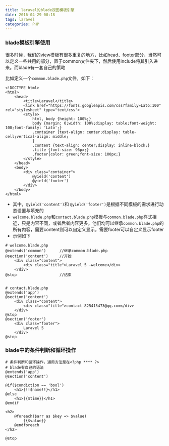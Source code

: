 ```yaml
---
title: laravel的blade视图模板引擎
date: 2016-04-29 00:18
tags: laravel
categories: PHP
---
```


### blade模板引擎使用
很多时候，我们的view模板有很多重复的地方，比如head、footer部分，当然可以定义一些共用的部分，置于common文件夹下，然后使用include将其引入进来。而blade有一套自己的策略

比如定义一个`common.blade.php`文件，如下：
```
<!DOCTYPE html>
<html>
    <head>
        <title>Laravel</title>
        <link href="https://fonts.googleapis.com/css?family=Lato:100" rel="stylesheet" type="text/css">
        <style>
            html, body {height: 100%;}
            body {margin: 0;width: 100%;display: table;font-weight: 100;font-family: 'Lato';}
            .container {text-align: center;display: table-cell;vertical-align: middle;
            }
            .content {text-align: center;display: inline-block;}
            .title {font-size: 96px;}
            .footer{color: green;font-size: 100px;}
        </style>
    </head>
    <body> 
        <div class="container">
            @yield('content')
            @yield('footer')
        </div>
    </body>
</html>

```
<!-- more -->
* 其中，`@yield('content')`和 `@yield('footer')`是根据不同模板的需求进行动态设置与填充的
*  `welcome.blade.php`和`contact.blade.php`模板与`common.blade.php`样式相近，只是内容不同，或者后者内容更多。他们均可以继承`common.blade.php`的所有内容，需要content则可以自定义显示，需要footer可以自定义显示footer
* 示例如下

```
# welcome.blade.php
@extends('common')      //继承common.blade.php
@section('content')     //开始
    <div class="content">
        <div class="title">Laravel 5 -welcome</div>
    </div>
@stop                   //结束


# contact.blade.php
@extends('app')
@section('content') 
    <div class="content">
        <div class="title">contact 825415473@qq.com</div>
    </div>
@stop
@section('footer')
    <div class="footer">
        Laravel 5
    </div>
@stop 

```
### blade中的条件判断和循环操作
```
# 条件判断和循环操作，通用方法是在<?php **** ?>
# blade有自己的语法
@extends('app')
@section('content')

@if($condiction == 'bool')
    <h1>{!!$name!!}</h1>
@else
    <h1>{{$time}}</h1>
@endif

<h2>
    @foreach($arr as $key => $value)
        {{$value}}
    @endforeach
</h2>

@stop
```

